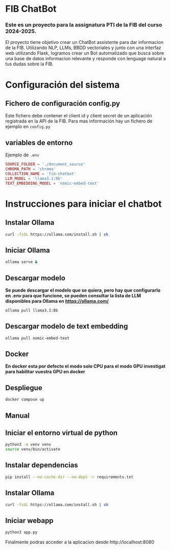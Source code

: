 # FIB ChatBot
### Este es un proyecto para la assignatura PTI de la FIB del curso 2024-2025.
El proyecto tiene objetivo crear un ChatBot assistente para dar informacion de la FIB.
Utilizando NLP, LLMs, BBDD vectoriales y junto con una interfaz web utilizando Flask, logramos crear un Bot automatizado que busca sobre una base de datos informacion relevante y responde con lenguage natural a tus dudas sobre la FIB.

# Configuración del sistema

## Fichero de configuración config.py
Este fichero debe contener el client id y client secret de un aplicación registrada en la API de la FIB. Para mas información hay un fichero de ejemplo en `config.py`

## variables de entorno
Ejemplo de `.env`
``` lua
SOURCE_FOLDER = './document_source'
CHROMA_PATH = 'chroma'
COLLECTION_NAME = 'fib-chatbot'
LLM_MODEL = 'llama3.1:8b'
TEXT_EMBEDDING_MODEL = 'nomic-embed-text'
```

# Instrucciones para iniciar el chatbot

## Instalar Ollama
```bash
curl -fsSL https://ollama.com/install.sh | sh
```

## Iniciar Ollama
```bash
ollama serve &
```

## Descargar modelo
**Se puede descargar el modelo que se quiera, pero hay que configurarlo en .env para que funcione, se pueden consultar la lista de LLM disponibles para Ollama en https://ollama.com/**
```bash
ollama pull llama3.1:8b
```


## Descargar modelo de text embedding
```bash
ollama pull nomic-embed-text
```

## Docker
**En docker esta por defecto el modo solo CPU para el modo GPU investigat para habilitar vuestra GPU en docker**

## Despliegue
```bash
docker compose up
```

## Manual

## Iniciar el entorno virtual de python

```bash
python3 -m venv venv
source venv/bin/activate
```

## Instalar dependencias

```bash
pip install --no-cache-dir --no-deps -r requirements.txt
```

## Instalar Ollama
```bash
curl -fsSL https://ollama.com/install.sh | sh
```

## Iniciar webapp
```bash
python3 app.py
```

Finalmente podras acceder a la aplicacion desde http://localhost:8080